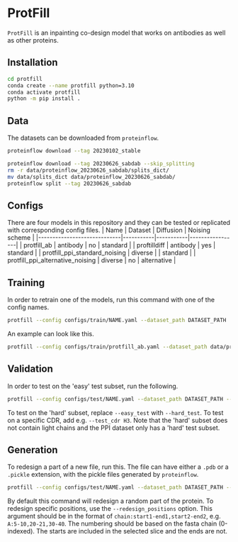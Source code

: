 # ProtFill
`ProtFill` is an inpainting co-design model that works on antibodies as well as other proteins.

## Installation
```bash
cd protfill
conda create --name protfill python=3.10
conda activate protfill
python -m pip install .
```

## Data
The datasets can be downloaded from `proteinflow`.
```bash
proteinflow download --tag 20230102_stable

proteinflow download --tag 20230626_sabdab --skip_splitting
rm -r data/proteinflow_20230626_sabdab/splits_dict/
mv data/splits_dict data/proteinflow_20230626_sabdab/
proteinflow split --tag 20230626_sabdab
```

## Configs
There are four models in this repository and they can be tested or replicated with corresponding config files.
| Name                        | Dataset   | Diffusion | Noising scheme |
|-----------------------------|-----------|-----------|-----------------|
| protfill_ab                 | antibody  | no        | standard       |
| proftilldiff                | antibody  | yes       | standard       |
| protfill_ppi_standard_noising | diverse  |           | standard       |
| protfill_ppi_alternative_noising | diverse | no        | alternative    |


## Training
In order to retrain one of the models, run this command with one of the config names.
```bash
protfill --config configs/train/NAME.yaml --dataset_path DATASET_PATH
```

An example can look like this.
```bash
protfill --config configs/train/protfill_ab.yaml --dataset_path data/proteinflow_20230626_sabdab
```


## Validation
In order to test on the 'easy' test subset, run the following.
```bash
protfill --config configs/test/NAME.yaml --dataset_path DATASET_PATH --easy_test
```

To test on the 'hard' subset, replace `--easy_test` with `--hard_test`. To test on a specific CDR, add e.g. `--test_cdr H3`. Note that the 'hard' subset does not contain light chains and the PPI dataset only has a 'hard' test subset.

## Generation
To redesign a part of a new file, run this. The file can have either a `.pdb` or  a `.pickle` extension, with the pickle files generated by `proteinflow`.
```bash
protfill --config configs/test/NAME.yaml --dataset_path DATASET_PATH --redesign_file 7kgk.pdb
```

By default this command will redesign a random part of the protein. To redesign specific positions, use the `--redesign_positions` option. This argument should be in the format of `chain:start1-end1,start2-end2`, e.g. `A:5-10,20-21,30-40`. The numbering should be based on the fasta chain (0-indexed). The starts are included in the selected slice and the ends are not.

